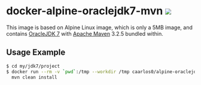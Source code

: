# docker-alpine-oraclejdk7-mvn [![](https://badge.imagelayers.io/caarlos0/alpine-oraclejdk7-mvn.svg)](https://imagelayers.io/?images=caarlos0/alpine-oraclejdk7-mvn 'Get your own badge on imagelayers.io')

This image is based on Alpine Linux image, which is only a 5MB image, and contains
[OracleJDK 7](http://www.oracle.com/technetwork/java/javase/overview/index.html)
with [Apache Maven](https://maven.apache.org/) 3.2.5 bundled within.

## Usage Example

```sh
$ cd my/jdk7/project
$ docker run --rm -v `pwd`:/tmp --workdir /tmp caarlos0/alpine-oraclejdk7-mvn \
  mvn clean install
```
